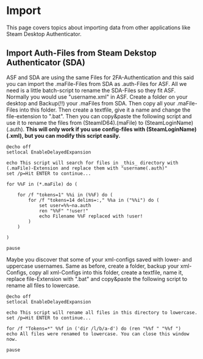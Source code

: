 # Import

This page covers topics about importing data from other applications like Steam Desktop Authenticator.

## Import Auth-Files from Steam Dekstop Authenticator (SDA)

ASF and SDA are using the same Files for 2FA-Authentication and this said you can import the .maFile-Files from SDA as .auth-Files for ASF. All we need is a little batch-script to rename the SDA-Files so they fit ASF. Normally you would use "username.xml" in ASF. Create a folder on your desktop and Backup(!!) your .maFiles from SDA. Then copy all your .maFile-Files into this folder. Then create a textfile, give it a name and change the file-extension to ".bat". Then you can copy&paste the following script and use it to rename the files from (SteamID64).(maFile) to (SteamLoginName)(.auth).
**This will only work if you use config-files with (SteamLoginName)(.xml), but you can modify this script easily.**

```batch
@echo off
setlocal EnableDelayedExpansion

echo This script will search for files in _this_ directory with (.maFile)-Extension and replace them with "username(.auth)"
set /p=Hit ENTER to continue...

for %%F in (*.maFile) do (

	for /f "tokens=1" %%i in (%%F) do (
		for /f "tokens=14 delims=:," %%a in ("%%i") do (
			set user=%%~na.auth
			ren "%%F" "!user!"
			echo Filename %%F replaced with !user!
		)
	)

)

pause
```

Maybe you discover that some of your xml-configs saved with lower- and uppercase usernames. Same as before, create a folder, backup your xml-Configs, copy all xml-Configs into this folder, create a textfile, name it, replace file-Extension with ".bat" and copy&paste the following script to rename all files to lowercase.

```batch
@echo off
setlocal EnableDelayedExpansion

echo This script will rename all files in this directory to lowercase.
set /p=Hit ENTER to continue...

for /f "Tokens=*" %%f in ('dir /l/b/a-d') do (ren "%%f " "%%f ")
echo All files were renamed to lowercase. You can close this window now.

pause
```